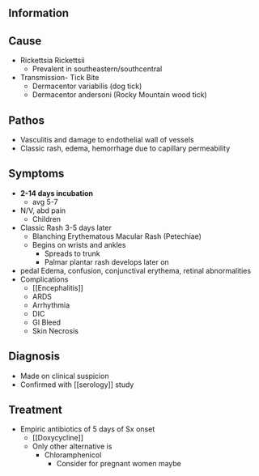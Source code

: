 ## Information 

## Cause
- Rickettsia Rickettsii
	- Prevalent in southeastern/southcentral
- Transmission- Tick Bite
	- Dermacentor variabilis (dog tick)
	- Dermacentor andersoni (Rocky Mountain wood tick)
## Pathos
- Vasculitis and damage to endothelial wall of vessels
- Classic rash, edema, hemorrhage due to capillary permeability

## Symptoms
- **2-14 days incubation**
	- avg 5-7
- N/V, abd pain
	- Children
- Classic Rash 3-5 days later
	- Blanching Erythematous Macular Rash (Petechiae)
	- Begins on wrists and ankles
		- Spreads to trunk
		- Palmar plantar rash develops later on
- pedal Edema, confusion, conjunctival erythema, retinal abnormalities
- Complications
	- [[Encephalitis]]
	- ARDS
	- Arrhythmia
	- DIC
	- GI Bleed
	- Skin Necrosis

## Diagnosis
- Made on clinical suspicion
- Confirmed with [[serology]] study

## Treatment 
- Empiric antibiotics of 5 days of Sx onset
	- [[Doxycycline]]
	- Only other alternative is
		- Chloramphenicol
			- Consider for pregnant women maybe

